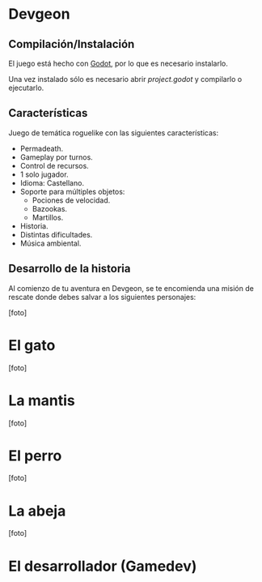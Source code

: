# Devgeon

## Compilación/Instalación

El juego está hecho con [Godot](https://godotengine.org/), por lo que es necesario instalarlo.

Una vez instalado sólo es necesario abrir *project.godot* y compilarlo o ejecutarlo.

## Características

Juego de temática roguelike con las siguientes características:

- Permadeath.
- Gameplay por turnos.
- Control de recursos.
- 1 solo jugador.
- Idioma: Castellano.
- Soporte para múltiples objetos:
  - Pociones de velocidad.
  - Bazookas.
  - Martillos.
- Historia.
- Distintas dificultades.
- Música ambiental.

## Desarrollo de la historia

Al comienzo de tu aventura en Devgeon, se te encomienda una misión de rescate donde debes salvar a los siguientes personajes:

[foto]
# El gato

[foto]
# La mantis

[foto]
# El perro

[foto]
# La abeja

[foto]
# El desarrollador (Gamedev)
